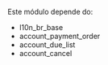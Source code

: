 Este módulo depende do:

- l10n_br_base
- account_payment_order
- account_due_list
- account_cancel
